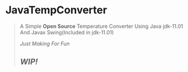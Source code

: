 # JavaTempConverter

>A Simple **Open Source** Temperature Converter Using Java jdk-11.01 And Javax Swing(Included in jdk-11.01)
>
>*Just Making For Fun*
>
> ## ***WIP!***

